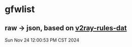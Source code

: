 # gfwlist
## raw -> json, based on [v2ray-rules-dat](https://github.com/Loyalsoldier/v2ray-rules-dat)
Sun Nov 24 12:00:53 PM CST 2024

